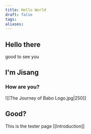 ```yaml
---
title: Hello World
draft: false
tags: 
aliases:
---
```

## Hello there
good to see you

## I'm Jisang

### How are you?
![[The Journey of Babo Logo.jpg|250]]
## Good?

This is the tester page
[[Introduction]]



